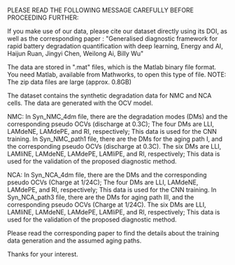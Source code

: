 PLEASE READ THE FOLLOWING MESSAGE CAREFULLY BEFORE PROCEEDING FURTHER:

If you make use of our data, please cite our dataset directly using its DOI, as well as the corresponding paper : "Generalised diagnostic framework for rapid battery degradation quantification with deep learning, Energy and AI, Haijun Ruan, Jingyi Chen, Weilong Ai, Billy Wu" 

The data are stored in ".mat" files, which is the Matlab binary file format. You need Matlab, available from Mathworks, to open this type of file.
NOTE: The zip data files are large (approx. 0.8GB)

The dataset contains the synthetic degradation data for NMC and NCA cells. The data are generated with the OCV model. 
	
  NMC: In Syn_NMC_4dm file, there are the degradation modes (DMs) and the corresponding pseudo OCVs (discharge at 0.3C); The four DMs are LLI, LAMdeNE, LAMdePE, and RI, respectively; This data is used for the CNN training. In Syn_NMC_path1 file, there are the DMs for the aging path I, and the corresponding pseudo OCVs (discharge at 0.3C). The six DMs are LLI, LAMliNE, LAMdeNE, LAMdePE, LAMliPE, and RI, respectively; This data is used for the validation of the proposed diagnostic method.
	
  NCA: In Syn_NCA_4dm file, there are the DMs and the corresponding pseudo OCVs (Charge at 1/24C); The four DMs are LLI, LAMdeNE, LAMdePE, and RI, respectively; This data is used for the CNN training. In Syn_NCA_path3 file, there are the DMs for aging path III, and the corresponding pseudo OCVs (Charge at 1/24C). The six DMs are LLI, LAMliNE, LAMdeNE, LAMdePE, LAMliPE, and RI, respectively; This data is used for the validation of the proposed diagnostic method.  
  
Please read the corresponding paper to find the details about the training data generation and the assumed aging paths. 
                 
Thanks for your interest.                 
